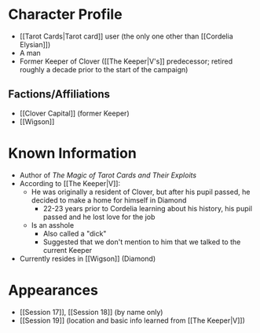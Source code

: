 # Character Profile
- [[Tarot Cards|Tarot card]] user (the only one other than [[Cordelia Elysian]])
- A man
- Former Keeper of Clover ([[The Keeper|V's]] predecessor; retired roughly a decade prior to the start of the campaign)

## Factions/Affiliations
- [[Clover Capital]] (former Keeper)
- [[Wigson]]

# Known Information
- Author of *The Magic of Tarot Cards and Their Exploits*
- According to [[The Keeper|V]]:
	- He was originally a resident of Clover, but after his pupil passed, he decided to make a home for himself in Diamond
		- 22-23 years prior to Cordelia learning about his history, his pupil passed and he lost love for the job
	- Is an asshole
		- Also called a "dick"
		- Suggested that we don't mention to him that we talked to the current Keeper
- Currently resides in [[Wigson]] (Diamond)

# Appearances
- [[Session 17]], [[Session 18]] (by name only)
- [[Session 19]] (location and basic info learned from [[The Keeper|V]])